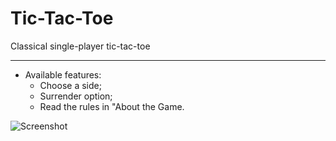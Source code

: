 # Tic-Tac-Toe
Сlassical single-player tic-tac-toe
____
- Available features:
    - Choose a side;
    - Surrender option;
    - Read the rules in "About the Game.
    
![Screenshot](https://user-images.githubusercontent.com/55535507/186419182-ef0a4697-8c90-4264-8b38-2ba6b5befd23.png)
